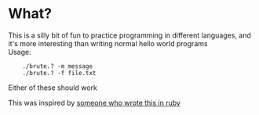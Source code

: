 # What?
This is a silly bit of fun to practice programming in different languages, and it's more interesting than writing normal hello world programs  
Usage:  

        ./brute.? -m message 
        ./brute.? -f file.txt

Either of these should work

This was inspired by [someone who wrote this in ruby](https://github.com/kickinespresso/brute_hello)
